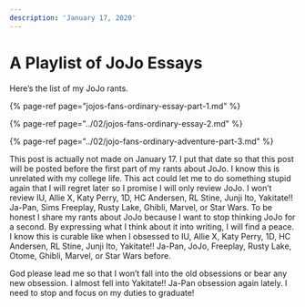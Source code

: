 ```yaml
---
description: 'January 17, 2020'
---
```


# A Playlist of JoJo Essays

Here’s the list of my JoJo rants.

{% page-ref page="jojos-fans-ordinary-essay-part-1.md" %}

{% page-ref page="../02/jojos-fans-ordinary-essay-2.md" %}

{% page-ref page="../02/jojo-fans-ordinary-adventure-part-3.md" %}

This post is actually not made on January 17. I put that date so that this post will be posted before the first part of my rants about JoJo. I know this is unrelated with my college life. This act could let me to do something stupid again that I will regret later so I promise I will only review JoJo. I won’t review IU, Allie X, Katy Perry, 1D, HC Andersen, RL Stine, Junji Ito, Yakitate!! Ja-Pan, Sims Freeplay, Rusty Lake, Ghibli, Marvel, or Star Wars. To be honest I share my rants about JoJo because I want to stop thinking JoJo for a second. By expressing what I think about it into writing, I will find a peace. I know this is curable like when I obsessed to IU, Allie X, Katy Perry, 1D, HC Andersen, RL Stine, Junji Ito, Yakitate!! Ja-Pan, JoJo, Freeplay, Rusty Lake, Otome, Ghibli, Marvel, or Star Wars before.

God please lead me so that I won’t fall into the old obsessions or bear any new obsession. I almost fell into Yakitate!! Ja-Pan obsession again lately. I need to stop and focus on my duties to graduate!

